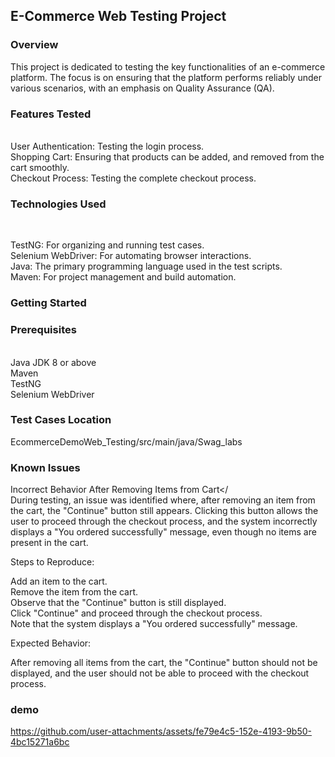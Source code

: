 <h2>E-Commerce Web Testing Project</h2>

<h3>Overview</h3>
This project is dedicated to testing the key functionalities of an e-commerce platform. The focus is on ensuring that the platform performs reliably under various scenarios, with an emphasis on Quality Assurance (QA).

<h3>Features Tested</h3><br>
User Authentication: Testing the login process.<br>
Shopping Cart: Ensuring that products can be added, and removed from the cart smoothly.<br>
Checkout Process: Testing the complete checkout process.<br>

<h3>Technologies Used</h3><br>

TestNG: For organizing and running test cases.<br>
Selenium WebDriver: For automating browser interactions.<br>
Java: The primary programming language used in the test scripts.<br>
Maven: For project management and build automation.<br>

<h3>Getting Started</h3>
<h3>Prerequisites</h3><br>
Java JDK 8 or above<br>
Maven<br>
TestNG<br>
Selenium WebDriver<br>

<h3>Test Cases Location</h3>
EcommerceDemoWeb_Testing/src/main/java/Swag_labs

<h3>Known Issues</h3>

Incorrect Behavior After Removing Items from Cart</<br>
During testing, an issue was identified where, after removing an item from the cart, the "Continue" button still appears. Clicking this button allows the user to proceed through the checkout process, and the system incorrectly displays a "You ordered successfully" message, even though no items are present in the cart.

Steps to Reproduce:<br>

Add an item to the cart.<br>
Remove the item from the cart.<br>
Observe that the "Continue" button is still displayed.<br>
Click "Continue" and proceed through the checkout process.<br>
Note that the system displays a "You ordered successfully" message.<br>

Expected Behavior:<br>

After removing all items from the cart, the "Continue" button should not be displayed, and the user should not be able to proceed with the checkout process.<br>

<h3>demo</h3>

https://github.com/user-attachments/assets/fe79e4c5-152e-4193-9b50-4bc15271a6bc



